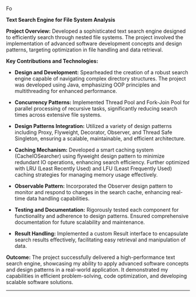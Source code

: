 Fo

**Text Search Engine for File System Analysis**

**Project Overview:**
Developed a sophisticated text search engine designed to efficiently search through nested file systems. The project involved the implementation of advanced software development concepts and design patterns, targeting optimization in file handling and data retrieval.

**Key Contributions and Technologies:**

- **Design and Development:** Spearheaded the creation of a robust search engine capable of navigating complex directory structures. The project was developed using Java, emphasizing OOP principles and multithreading for enhanced performance.

- **Concurrency Patterns:** Implemented Thread Pool and Fork-Join Pool for parallel processing of recursive tasks, significantly reducing search times across extensive file systems.

- **Design Patterns Integration:** Utilized a variety of design patterns including Proxy, Flyweight, Decorator, Observer, and Thread Safe Singleton, ensuring a scalable, maintainable, and efficient architecture.

- **Caching Mechanism:** Developed a smart caching system (CacheIOSearcher) using flyweight design pattern to minimize redundant IO operations, enhancing search efficiency. Further optimized with LRU (Least Recently Used) and LFU (Least Frequently Used) caching strategies for managing memory usage effectively.

- **Observable Pattern:** Incorporated the Observer design pattern to monitor and respond to changes in the search cache, enhancing real-time data handling capabilities.

- **Testing and Documentation:** Rigorously tested each component for functionality and adherence to design patterns. Ensured comprehensive documentation for future scalability and maintenance.

- **Result Handling:** Implemented a custom Result interface to encapsulate search results effectively, facilitating easy retrieval and manipulation of data.

**Outcome:**
The project successfully delivered a high-performance text search engine, showcasing my ability to apply advanced software concepts and design patterns in a real-world application. It demonstrated my capabilities in efficient problem-solving, code optimization, and developing scalable software solutions.

---
